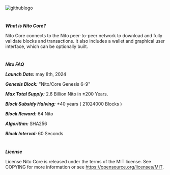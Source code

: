 ![githublogo](https://github.com/Jongjan88/NITO-Core/assets/125610144/65e749b4-3c02-4a24-9e6b-83704c8ff8b9)


#
***What is Nito Core?***

Nito Core connects to the Nito peer-to-peer network to download and fully validate blocks and transactions. It also includes a wallet and graphical user interface, which can be optionally built.


#
***Nito FAQ***

***Launch Date:*** may 8th, 2024

***Genesis Block:*** "Nito/Core Genesis 6-9"

***Max Total Supply:*** 2.6 Billion Nito in ±200 Years.

***Block Subsidy Halving:*** ±40 years ( 21024000 Blocks )

***Block Reward:*** 64 Nito

***Algorithm:*** SHA256

***Block Interval:*** 60 Seconds


#
***License***

License Nito Core is released under the terms of the MIT license. See COPYING for more information or see https://opensource.org/licenses/MIT.

